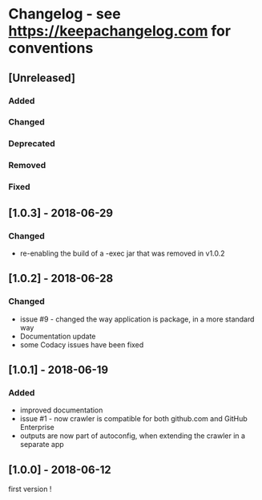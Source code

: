 # Changelog - see https://keepachangelog.com for conventions

## [Unreleased]

### Added

### Changed

### Deprecated

### Removed

### Fixed

## [1.0.3] - 2018-06-29

### Changed
- re-enabling the build of a -exec jar that was removed in v1.0.2


## [1.0.2] - 2018-06-28

### Changed
- issue #9 - changed the way application is package, in a more standard way
- Documentation update
- some Codacy issues have been fixed

## [1.0.1] - 2018-06-19

### Added
- improved documentation
- issue #1 - now crawler is compatible for both github.com and GitHub Enterprise
- outputs are now part of autoconfig, when extending the crawler in a separate app

## [1.0.0] - 2018-06-12

first version !
